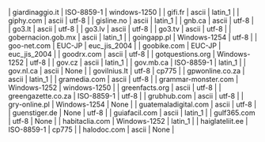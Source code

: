 | giardinaggio.it | ISO-8859-1 | windows-1250 |
| gifi.fr | ascii | latin_1 |
| giphy.com | ascii | utf-8 |
| gisline.no | ascii | latin_1 |
| gnb.ca | ascii | utf-8 |
| go3.lt | ascii | utf-8 |
| go3.lv | ascii | utf-8 |
| go3.tv | ascii | utf-8 |
| gobernacion.gob.mx | ascii | latin_1 |
| goingapp.pl | Windows-1254 | utf-8 |
| goo-net.com | EUC-JP | euc_jis_2004 |
| goobike.com | EUC-JP | euc_jis_2004 |
| goodrx.com | ascii | utf-8 |
| gotquestions.org | Windows-1252 | utf-8 |
| gov.cz | ascii | latin_1 |
| gov.mb.ca | ISO-8859-1 | latin_1 |
| gov.nl.ca | ascii | None |
| govilnius.lt | utf-8 | cp775 |
| gpwonline.co.za | ascii | latin_1 |
| gramedia.com | ascii | utf-8 |
| grammar-monster.com | Windows-1252 | windows-1250 |
| greenfacts.org | ascii | utf-8 |
| greengazette.co.za | ISO-8859-1 | utf-8 |
| grubhub.com | ascii | utf-8 |
| gry-online.pl | Windows-1254 | None |
| guatemaladigital.com | ascii | utf-8 |
| guenstiger.de | None | utf-8 |
| guiafacil.com | ascii | latin_1 |
| gulf365.com | utf-8 | None |
| habitaclia.com | Windows-1252 | latin_1 |
| haiglateliit.ee | ISO-8859-1 | cp775 |
| halodoc.com | ascii | None |
